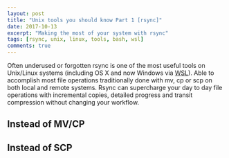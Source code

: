 ```yaml
---
layout: post
title: "Unix tools you should know Part 1 [rsync]"
date: 2017-10-13
excerpt: "Making the most of your system with rsync"
tags: [rsync, unix, linux, tools, bash, wsl]
comments: true
---
```

Often underused or forgotten rsync is one of the most useful tools on Unix/Linux systems (including OS X and now Windows via [WSL](https://msdn.microsoft.com/en-au/commandline/wsl/about)). Able to accomplish most file operations traditionally done with mv, cp or scp on both local and remote systems. Rsync can supercharge your day to day file operations with incremental copies, detailed progress and transit compression without changing your workflow.



## Instead of MV/CP

## Instead of SCP
